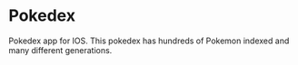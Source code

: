 # Pokedex
Pokedex app for IOS.
This pokedex has hundreds of Pokemon indexed and many different generations. 
